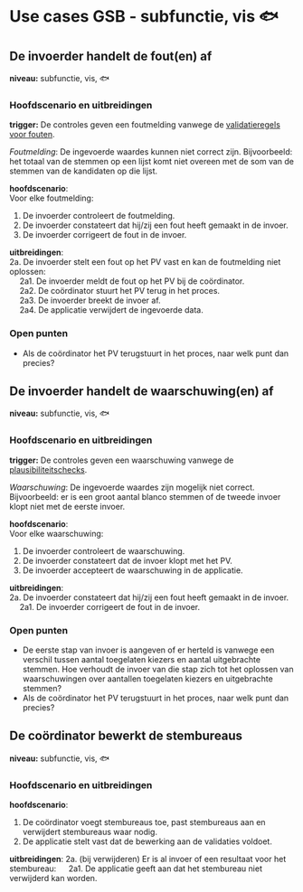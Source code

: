 # Use cases GSB - subfunctie,  vis 🐟

## De invoerder handelt de fout(en) af

__niveau:__ subfunctie, vis, 🐟

### Hoofdscenario en uitbreidingen

__trigger:__ De controles geven een foutmelding vanwege de [validatieregels voor fouten](./GSB-validatieregels-plausibiliteitschecks.md#validatieregels-geven-fouten).

*Foutmelding*: De ingevoerde waardes kunnen niet correct zijn. Bijvoorbeeld: het totaal van de stemmen op een lijst komt niet overeen met de som van de stemmen van de kandidaten op die lijst.

__hoofdscenario__:  
Voor elke foutmelding:  

1. De invoerder controleert de foutmelding.
2. De invoerder constateert dat hij/zij een fout heeft gemaakt in de invoer.
3. De invoerder corrigeert de fout in de invoer.

__uitbreidingen__:  
2a. De invoerder stelt een fout op het PV vast en kan de foutmelding niet oplossen:  
&emsp; 2a1. De invoerder meldt de fout op het PV bij de coördinator.  
&emsp; 2a2. De coördinator stuurt het PV terug in het proces.  
&emsp; 2a3. De invoerder breekt de invoer af.  
&emsp; 2a4. De applicatie verwijdert de ingevoerde data.  

### Open punten

- Als de coördinator het PV terugstuurt in het proces, naar welk punt dan precies?

## De invoerder handelt de waarschuwing(en) af

__niveau:__ subfunctie, vis, 🐟

### Hoofdscenario en uitbreidingen

__trigger:__ De controles geven een waarschuwing vanwege de [plausibiliteitschecks](./GSB-validatieregels-plausibiliteitschecks.md#plausibiliteitschecks-geven-waarschuwingen).

*Waarschuwing*: De ingevoerde waardes zijn mogelijk niet correct. Bijvoorbeeld: er is een groot aantal blanco stemmen of de tweede invoer klopt niet met de eerste invoer.

__hoofdscenario__:  
Voor elke waarschuwing:  

1. De invoerder controleert de waarschuwing.
2. De invoerder constateert dat de invoer klopt met het PV.
3. De invoerder accepteert de waarschuwing in de applicatie.

__uitbreidingen__:  
2a. De invoerder constateert dat hij/zij een fout heeft gemaakt in de invoer.  
&emsp; 2a1. De invoerder corrigeert de fout in de invoer.  

### Open punten

- De eerste stap van invoer is aangeven of er herteld is vanwege een verschil tussen aantal toegelaten kiezers en aantal uitgebrachte stemmen. Hoe verhoudt de invoer van die stap zich tot het oplossen van waarschuwingen over aantallen toegelaten kiezers en uitgebrachte stemmen?
- Als de coördinator het PV terugstuurt in het proces, naar welk punt dan precies?


## De coördinator bewerkt de stembureaus

__niveau:__ subfunctie, vis, 🐟

### Hoofdscenario en uitbreidingen

__hoofdscenario__:

1. De coördinator voegt stembureaus toe, past stembureaus aan en verwijdert stembureaus waar nodig.
2. De applicatie stelt vast dat de bewerking aan de validaties voldoet.

__uitbreidingen__:
2a. (bij verwijderen) Er is al invoer of een resultaat voor het stembureau:
&emsp; 2a1. De applicatie geeft aan dat het stembureau niet verwijderd kan worden.

